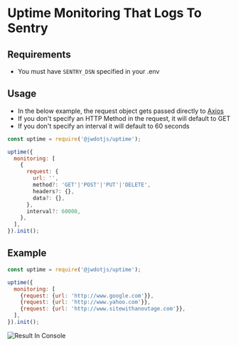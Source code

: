 # Uptime Monitoring That Logs To Sentry

## Requirements

- You must have `SENTRY_DSN` specified in your .env

## Usage

- In the below example, the request object gets passed directly to [Axios](https://github.com/axios/axios)
- If you don't specify an HTTP Method in the request, it will default to GET
- If you don't specify an interval it will default to 60 seconds

```javascript
const uptime = require('@jwdotjs/uptime');

uptime({
  monitoring: [
    {
      request: {
        url: '',
        method?: 'GET'|'POST'|'PUT'|'DELETE',
        headers?: {},
        data?: {},
      }, 
      interval?: 60000,
    },
  ],
}).init();
```

## Example

```javascript
const uptime = require('@jwdotjs/uptime');

uptime({
  monitoring: [
    {request: {url: 'http://www.google.com'}},
    {request: {url: 'http://www.yahoo.com'}},
    {request: {url: 'http://www.sitewithanoutage.com'}},
  ],
}).init();
```

![Result In Console](https://i.imgur.com/9ezZwYX.png)